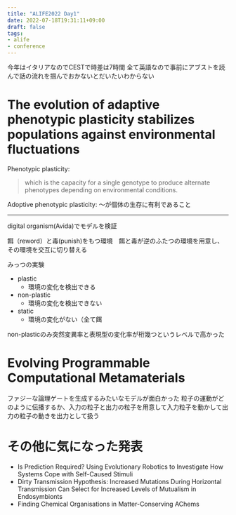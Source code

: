 ```yaml
---
title: "ALIFE2022 Day1"
date: 2022-07-18T19:31:11+09:00
draft: false
tags:
- alife
- conference
---
```


今年はイタリアなのでCESTで時差は7時間
全て英語なので事前にアブストを読んで話の流れを掴んでおかないとだいたいわからない

# The evolution of adaptive phenotypic plasticity stabilizes populations against environmental fluctuations

Phenotypic plasticity:
> which is the capacity for a single genotype to produce alternate phenotypes depending on environmental conditions.

Adoptive phenotypic plasticity: 〜が個体の生存に有利であること

---

digital organism(Avida)でモデルを検証

餌（reword）と毒(punish)をもつ環境　餌と毒が逆のふたつの環境を用意し、その環境を交互に切り替える

みっつの実験
- plastic
  - 環境の変化を検出できる
- non-plastic
  - 環境の変化を検出できない
- static
  - 環境の変化がない（全て餌

non-plasticのみ突然変異率と表現型の変化率が桁幾つというレベルで高かった


# Evolving Programmable Computational Metamaterials 
ファジーな論理ゲートを生成するみたいなモデルが面白かった
粒子の運動がどのように伝播するか、入力の粒子と出力の粒子を用意して入力粒子を動かして出力の粒子の動きを出力として扱う

# その他に気になった発表
- Is Prediction Required? Using Evolutionary Robotics to Investigate How Systems Cope with Self-Caused Stimuli
- Dirty Transmission Hypothesis: Increased Mutations During Horizontal Transmission Can Select for Increased Levels of Mutualism in Endosymbionts
- Finding Chemical Organisations in Matter-Conserving AChems